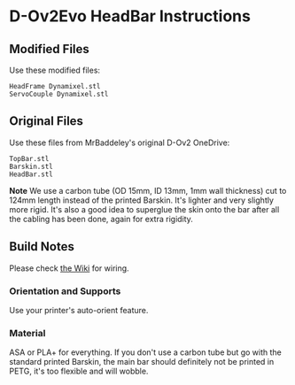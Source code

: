 # D-Ov2Evo HeadBar Instructions

## Modified Files

Use these modified files:

```
HeadFrame Dynamixel.stl
ServoCouple Dynamixel.stl
```


## Original Files

Use these files from MrBaddeley's original D-Ov2 OneDrive:

```
TopBar.stl
Barskin.stl
HeadBar.stl
```

**Note** We use a carbon tube (OD 15mm, ID 13mm, 1mm wall thickness) cut to 124mm length instead of the printed Barskin. It's lighter and very slightly more rigid. It's also a good idea to superglue the skin onto the bar after all the cabling has been done, again for extra rigidity.

## Build Notes

Please check [the Wiki](https://github.com/bjoerngiesler/BBDroids/wiki/91-Individual-Droid:-D%E2%80%90O) for wiring. 

### Orientation and Supports

Use your printer's auto-orient feature.

### Material

ASA or PLA+ for everything. If you don't use a carbon tube but go with the standard printed Barskin, the main bar should definitely not be printed in PETG, it's too flexible and will wobble.